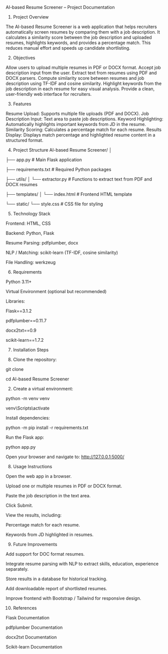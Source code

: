 AI-based Resume Screener – Project Documentation

1. Project Overview

The AI-based Resume Screener is a web application that helps recruiters automatically screen resumes by comparing them with a job description. It calculates a similarity score between the job description and uploaded resumes, highlights keywords, and provides a percentage match. This reduces manual effort and speeds up candidate shortlisting.

2. Objectives

Allow users to upload multiple resumes in PDF or DOCX format.
Accept job description input from the user.
Extract text from resumes using PDF and DOCX parsers.
Compute similarity score between resumes and job description using TF-IDF and cosine similarity.
Highlight keywords from the job description in each resume for easy visual analysis.
Provide a clean, user-friendly web interface for recruiters.

3. Features

Resume Upload: Supports multiple file uploads (PDF and DOCX).
Job Description Input: Text area to paste job descriptions.
Keyword Highlighting: Automatically highlights important keywords from JD in the resume.
Similarity Scoring: Calculates a percentage match for each resume.
Results Display: Displays match percentage and highlighted resume content in a structured format.

4. Project Structure
AI-based Resume Screener/
│

├── app.py                 # Main Flask application

├── requirements.txt       # Required Python packages

├── utils/
│   └── extractor.py       # Functions to extract text from PDF and DOCX resumes

├── templates/
│   └── index.html         # Frontend HTML template

└── static/
    └── style.css          # CSS file for styling

5. Technology Stack

Frontend:	HTML, CSS

Backend:	Python, Flask

Resume Parsing:	pdfplumber, docx

NLP / Matching:	scikit-learn (TF-IDF, cosine similarity)

File Handling:	werkzeug

6. Requirements

Python 3.11+

Virtual Environment (optional but recommended)

Libraries:

Flask==3.1.2

pdfplumber==0.11.7

docx2txt==0.9

scikit-learn==1.7.2

7. Installation Steps

 1. Clone the repository:

 git clone <repository-url>

 cd AI-based Resume Screener

 2. Create a virtual environment:

 python -m venv venv

 venv\Scripts\activate

Install dependencies:

python -m pip install -r requirements.txt


Run the Flask app:

python app.py


Open your browser and navigate to: http://127.0.0.1:5000/

8. Usage Instructions

Open the web app in a browser.

Upload one or multiple resumes in PDF or DOCX format.

Paste the job description in the text area.

Click Submit.

View the results, including:

  Percentage match for each resume.

  Keywords from JD highlighted in resumes.

9. Future Improvements

Add support for DOC format resumes.

Integrate resume parsing with NLP to extract skills, education, experience separately.

Store results in a database for historical tracking.

Add downloadable report of shortlisted resumes.

Improve frontend with Bootstrap / Tailwind for responsive design.

10. References

Flask Documentation

pdfplumber Documentation

docx2txt Documentation

Scikit-learn Documentation
